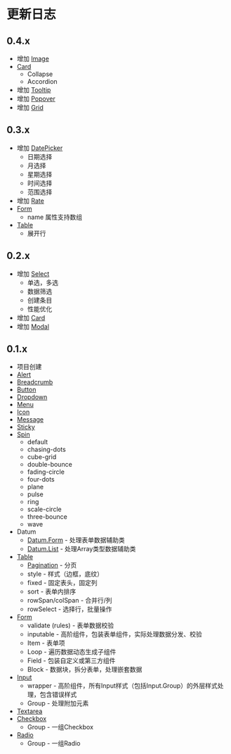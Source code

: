 # 更新日志

## 0.4.x
- 增加 [Image](#/components/Image)
- [Card](#/components/Card)
  - Collapse
  - Accordion
- 增加 [Tooltip](#/components/Tooltip)
- 增加 [Popover](#/components/Popover)
- 增加 [Grid](#/components/Grid)

## 0.3.x
- 增加 [DatePicker](#/components/DatePicker)
  - 日期选择
  - 月选择
  - 星期选择
  - 时间选择
  - 范围选择
- 增加 [Rate](#/components/Rate)
- [Form](#/components/Form)
  - name 属性支持数组
- [Table](#/components/Table)
  - 展开行

## 0.2.x

- 增加 [Select](#/components/Select)
  - 单选，多选
  - 数据筛选
  - 创建条目
  - 性能优化
- 增加 [Card](#/components/Card)
- 增加 [Modal](#/components/Modal)

## 0.1.x

- 项目创建
- [Alert](#/components/Alert)
- [Breadcrumb](#/components/Breadcrumb)
- [Button](#/conponents/Button)
- [Dropdown](#/conponents/Dropdown)
- [Menu](#/conponents/Menu)
- [Icon](#/components/Icon)
- [Message](#/components/Message)
- [Sticky](#/components/Sticky)
- [Spin](#/components/Spin)
  - default
  - chasing-dots
  - cube-grid
  - double-bounce
  - fading-circle
  - four-dots
  - plane
  - pulse
  - ring
  - scale-circle
  - three-bounce
  - wave
- Datum
  - [Datum.Form](#/components/Datum.Form) - 处理表单数据辅助类
  - [Datum.List](#/components/Datum.List) - 处理Array类型数据辅助类
- [Table](#/components/Table)
  - [Pagination](#/components/Pagination) - 分页
  - style - 样式（边框，底纹）
  - fixed - 固定表头，固定列
  - sort - 表单内排序
  - rowSpan/colSpan - 合并行/列
  - rowSelect - 选择行，批量操作
- [Form](#/components/Form)
  - validate (rules) - 表单数据校验
  - inputable - 高阶组件，包装表单组件，实际处理数据分发、校验
  - Item - 表单项
  - Loop - 遍历数据动态生成子组件
  - Field - 包装自定义或第三方组件
  - Block - 数据块，拆分表单，处理嵌套数据
- [Input](#/components/Input)
  - wrapper - 高阶组件，所有Input样式（包括Input.Group）的外层样式处理，包含错误样式
  - Group - 处理附加元素
- [Textarea](#/components/Textarea)
- [Checkbox](#/components/Checkbox)
  - Group - 一组Checkbox
- [Radio](#/components/Radio)
  - Group - 一组Radio